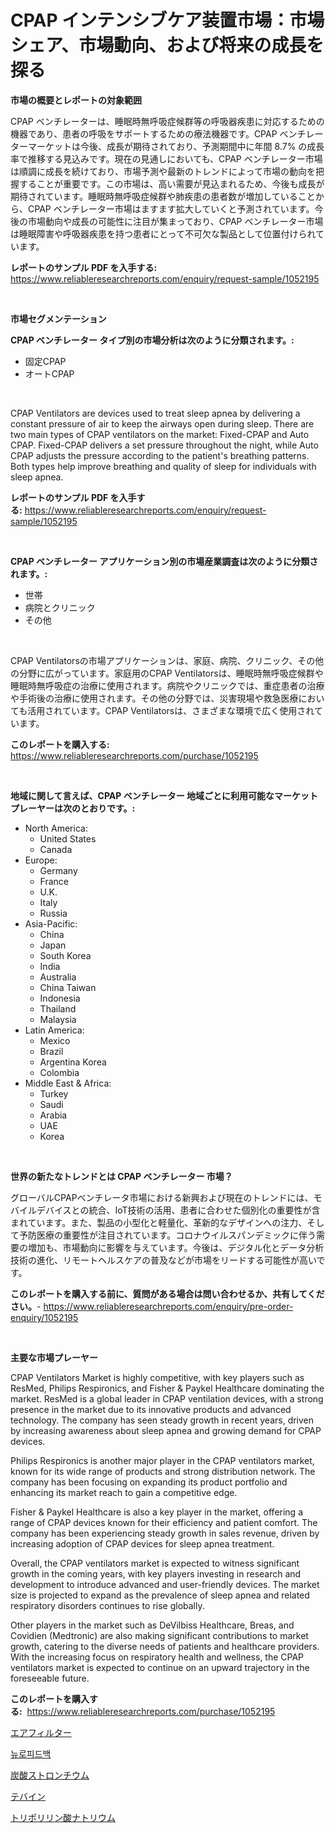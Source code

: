 <p><h1>CPAP インテンシブケア装置市場：市場シェア、市場動向、および将来の成長を探る</h1></p><p><strong>市場の概要とレポートの対象範囲</strong></p>
<p><p>CPAP ベンチレーターは、睡眠時無呼吸症候群等の呼吸器疾患に対応するための機器であり、患者の呼吸をサポートするための療法機器です。CPAP ベンチレーターマーケットは今後、成長が期待されており、予測期間中に年間 8.7% の成長率で推移する見込みです。現在の見通しにおいても、CPAP ベンチレーター市場は順調に成長を続けており、市場予測や最新のトレンドによって市場の動向を把握することが重要です。この市場は、高い需要が見込まれるため、今後も成長が期待されています。睡眠時無呼吸症候群や肺疾患の患者数が増加していることから、CPAP ベンチレーター市場はますます拡大していくと予測されています。今後の市場動向や成長の可能性に注目が集まっており、CPAP ベンチレーター市場は睡眠障害や呼吸器疾患を持つ患者にとって不可欠な製品として位置付けられています。</p></p>
<p><strong>レポートのサンプル PDF を入手する:</strong> <a href="https://www.reliableresearchreports.com/enquiry/request-sample/1052195">https://www.reliableresearchreports.com/enquiry/request-sample/1052195</a></p>
<p>&nbsp;</p>
<p><strong>市場セグメンテーション</strong></p>
<p><strong>CPAP ベンチレーター タイプ別の市場分析は次のように分類されます。:</strong></p>
<p><ul><li>固定CPAP</li><li>オートCPAP</li></ul></p>
<p>&nbsp;</p>
<p><p>CPAP Ventilators are devices used to treat sleep apnea by delivering a constant pressure of air to keep the airways open during sleep. There are two main types of CPAP ventilators on the market: Fixed-CPAP and Auto CPAP. Fixed-CPAP delivers a set pressure throughout the night, while Auto CPAP adjusts the pressure according to the patient's breathing patterns. Both types help improve breathing and quality of sleep for individuals with sleep apnea.</p></p>
<p><strong>レポートのサンプル PDF を入手する:</strong>&nbsp;<a href="https://www.reliableresearchreports.com/enquiry/request-sample/1052195">https://www.reliableresearchreports.com/enquiry/request-sample/1052195</a></p>
<p>&nbsp;</p>
<p><strong> CPAP ベンチレーター アプリケーション別の市場産業調査は次のように分類されます。:</strong></p>
<p><ul><li>世帯</li><li>病院とクリニック</li><li>その他</li></ul></p>
<p>&nbsp;</p>
<p><p>CPAP Ventilatorsの市場アプリケーションは、家庭、病院、クリニック、その他の分野に広がっています。家庭用のCPAP Ventilatorsは、睡眠時無呼吸症候群や睡眠時無呼吸症の治療に使用されます。病院やクリニックでは、重症患者の治療や手術後の治療に使用されます。その他の分野では、災害現場や救急医療においても活用されています。CPAP Ventilatorsは、さまざまな環境で広く使用されています。</p></p>
<p><strong>このレポートを購入する:</strong>&nbsp; <a href="https://www.reliableresearchreports.com/purchase/1052195">https://www.reliableresearchreports.com/purchase/1052195</a></p>
<p>&nbsp;</p>
<p><strong>地域に関して言えば、CPAP ベンチレーター 地域ごとに利用可能なマーケットプレーヤーは次のとおりです。:</strong></p>
<p><ul>
    <li>
        North America:
        <ul>
            <li>United States</li>
            <li>Canada</li>
        </ul>
    </li>
    <li>
        Europe:
        <ul>
            <li>Germany</li>
            <li>France</li>
            <li>U.K.</li>
            <li>Italy</li>
            <li>Russia</li>
        </ul>
    </li>
    <li>
        Asia-Pacific:
        <ul>
            <li>China</li>
            <li>Japan</li>
            <li>South Korea</li>
            <li>India</li>
            <li>Australia</li>
            <li>China Taiwan</li>
            <li>Indonesia</li>
            <li>Thailand</li>
            <li>Malaysia</li>
        </ul>
    </li>
    <li>
        Latin America:
        <ul>
            <li>Mexico</li>
            <li>Brazil</li>
            <li>Argentina Korea</li>
            <li>Colombia</li>
        </ul>
    </li>
    <li>
        Middle East & Africa:
        <ul>
            <li>Turkey</li>
            <li>Saudi</li>
            <li>Arabia</li>
            <li>UAE</li>
            <li>Korea</li>
        </ul>
    </li>
    </ul></p>
<p>&nbsp;</p>
<p><strong>世界の新たなトレンドとは CPAP ベンチレーター 市場？</strong></p>
<p><p>グローバルCPAPベンチレータ市場における新興および現在のトレンドには、モバイルデバイスとの統合、IoT技術の活用、患者に合わせた個別化の重要性が含まれています。また、製品の小型化と軽量化、革新的なデザインへの注力、そして予防医療の重要性が注目されています。コロナウイルスパンデミックに伴う需要の増加も、市場動向に影響を与えています。今後は、デジタル化とデータ分析技術の進化、リモートヘルスケアの普及などが市場をリードする可能性が高いです。</p></p>
<p><strong>このレポートを購入する前に、質問がある場合は問い合わせるか、共有してください。</strong>- <a href="https://www.reliableresearchreports.com/enquiry/pre-order-enquiry/1052195">https://www.reliableresearchreports.com/enquiry/pre-order-enquiry/1052195</a></p>
<p>&nbsp;</p>
<p><strong>主要な市場プレーヤー</strong></p>
<p><p>CPAP Ventilators Market is highly competitive, with key players such as ResMed, Philips Respironics, and Fisher & Paykel Healthcare dominating the market. ResMed is a global leader in CPAP ventilation devices, with a strong presence in the market due to its innovative products and advanced technology. The company has seen steady growth in recent years, driven by increasing awareness about sleep apnea and growing demand for CPAP devices.</p><p>Philips Respironics is another major player in the CPAP ventilators market, known for its wide range of products and strong distribution network. The company has been focusing on expanding its product portfolio and enhancing its market reach to gain a competitive edge.</p><p>Fisher & Paykel Healthcare is also a key player in the market, offering a range of CPAP devices known for their efficiency and patient comfort. The company has been experiencing steady growth in sales revenue, driven by increasing adoption of CPAP devices for sleep apnea treatment.</p><p>Overall, the CPAP ventilators market is expected to witness significant growth in the coming years, with key players investing in research and development to introduce advanced and user-friendly devices. The market size is projected to expand as the prevalence of sleep apnea and related respiratory disorders continues to rise globally.</p><p>Other players in the market such as DeVilbiss Healthcare, Breas, and Covidien (Medtronic) are also making significant contributions to market growth, catering to the diverse needs of patients and healthcare providers. With the increasing focus on respiratory health and wellness, the CPAP ventilators market is expected to continue on an upward trajectory in the foreseeable future.</p></p>
<p><strong>このレポートを購入する:</strong>&nbsp;&nbsp;<a href="https://www.reliableresearchreports.com/purchase/1052195">https://www.reliableresearchreports.com/purchase/1052195</a></p>
<p><p><a href="https://github.com/joaejkdzgyljvo6/Market-Research-Report-List-1/blob/main/8698525188724.md">エアフィルター</a></p><p><a href="https://github.com/vsap75a286l/Market-Research-Report-List-1/blob/main/7202573188629.md">뉴로피드백</a></p><p><a href="https://medium.com/@reliezer65/%E3%82%B9%E3%83%88%E3%83%AD%E3%83%B3%E3%83%81%E3%82%A6%E3%83%A0%E7%82%AD%E9%85%B8%E5%A1%A9%E5%B8%82%E5%A0%B4%E5%88%86%E6%9E%90-%E3%81%9D%E3%81%AEcagr-%E5%B8%82%E5%A0%B4%E3%82%BB%E3%82%B0%E3%83%A1%E3%83%B3%E3%83%86%E3%83%BC%E3%82%B7%E3%83%A7%E3%83%B3-%E3%81%8A%E3%82%88%E3%81%B3%E3%82%B0%E3%83%AD%E3%83%BC%E3%83%90%E3%83%AB%E7%94%A3%E6%A5%AD%E6%A6%82%E8%A6%81-585896abbe3b">炭酸ストロンチウム</a></p><p><a href="https://github.com/ppmazlotr77499/Market-Research-Report-List-1/blob/main/5124806188723.md">テバイン</a></p><p><a href="https://medium.com/@reliezer65/%E7%82%AD%E9%85%B8%E3%83%88%E3%83%AA%E3%83%9D%E3%83%AA%E3%83%AA%E3%83%B3%E9%85%B8%E5%B8%82%E5%A0%B4%E3%81%AF-%E5%B8%82%E5%A0%B4%E3%82%B7%E3%82%A7%E3%82%A2-%E3%82%B5%E3%82%A4%E3%82%BA-2031%E5%B9%B4%E3%81%BE%E3%81%A7%E3%81%AE%E4%BA%88%E6%B8%AC%E3%81%AB%E7%84%A6%E7%82%B9%E3%82%92%E5%BD%93%E3%81%A6%E3%81%A6%E3%81%84%E3%81%BE%E3%81%99-560f847e9380">トリポリリン酸ナトリウム</a></p></p>